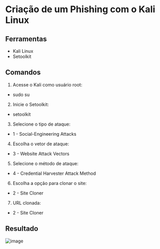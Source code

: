 
# Criação de um Phishing com o Kali Linux

## Ferramentas
- Kali Linux
- Setoolkit

## Comandos

1. Acesse o Kali como usuário root:
  - sudo su

2. Inicie o Setoolkit:
  - setoolkit

3. Selecione o tipo de ataque:
- 1 - Social-Engineering Attacks

4. Escolha o vetor de ataque:
- 3 - Website Attack Vectors

5. Selecione o método de ataque:
- 4 - Credential Harvester Attack Method

6. Escolha a opção para clonar o site:
- 2 - Site Cloner

7. URL clonada:
- 2 - Site Cloner

## Resultado


![image](https://github.com/user-attachments/assets/dfd2e113-a6c8-4a21-b251-ac405090ac67)
